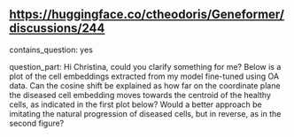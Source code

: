 ## https://huggingface.co/ctheodoris/Geneformer/discussions/244

contains_question: yes

question_part: Hi Christina, could you clarify something for me? Below is a plot of the cell embeddings extracted from my model fine-tuned using OA data. Can the cosine shift be explained as how far on the coordinate plane the diseased cell embedding moves towards the centroid of the healthy cells, as indicated in the first plot below? Would a better approach be imitating the natural progression of diseased cells, but in reverse, as in the second figure?